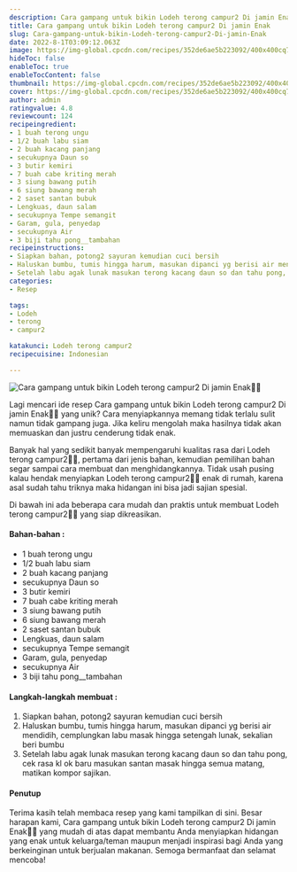 ```yaml
---
description: Cara gampang untuk bikin Lodeh terong campur2 Di jamin Enak"
title: Cara gampang untuk bikin Lodeh terong campur2 Di jamin Enak
slug: Cara-gampang-untuk-bikin-Lodeh-terong-campur2-Di-jamin-Enak
date: 2022-8-1T03:09:12.063Z
image: https://img-global.cpcdn.com/recipes/352de6ae5b223092/400x400cq70/photo.jpg
hideToc: false
enableToc: true
enableTocContent: false
thumbnail: https://img-global.cpcdn.com/recipes/352de6ae5b223092/400x400cq70/photo.jpg
cover: https://img-global.cpcdn.com/recipes/352de6ae5b223092/400x400cq70/photo.jpg
author: admin
ratingvalue: 4.8
reviewcount: 124
recipeingredient:
- 1 buah terong ungu
- 1/2 buah labu siam
- 2 buah kacang panjang
- secukupnya Daun so
- 3 butir kemiri
- 7 buah cabe kriting merah
- 3 siung bawang putih
- 6 siung bawang merah
- 2 saset santan bubuk
- Lengkuas, daun salam
- secukupnya Tempe semangit
- Garam, gula, penyedap
- secukupnya Air
- 3 biji tahu pong__tambahan
recipeinstructions:
- Siapkan bahan, potong2 sayuran kemudian cuci bersih
- Haluskan bumbu, tumis hingga harum, masukan dipanci yg berisi air mendidih, cemplungkan labu masak hingga setengah lunak, sekalian beri bumbu
- Setelah labu agak lunak masukan terong kacang daun so dan tahu pong, cek rasa kl ok baru masukan santan masak hingga semua matang, matikan kompor sajikan.
categories:
- Resep

tags:
- Lodeh
- terong
- campur2

katakunci: Lodeh terong campur2
recipecuisine: Indonesian

---
```


![Cara gampang untuk bikin Lodeh terong campur2 Di jamin Enak👩‍🍳](https://img-global.cpcdn.com/recipes/352de6ae5b223092/400x400cq70/photo.jpg)

Lagi mencari ide resep Cara gampang untuk bikin Lodeh terong campur2 Di jamin Enak👩‍🍳 yang unik? Cara menyiapkannya memang tidak terlalu sulit namun tidak gampang juga. Jika keliru mengolah maka hasilnya tidak akan memuaskan dan justru cenderung tidak enak.

Banyak hal yang sedikit banyak mempengaruhi kualitas rasa dari Lodeh terong campur2👩‍🍳, pertama dari jenis bahan, kemudian pemilihan bahan segar sampai cara membuat dan menghidangkannya. Tidak usah pusing kalau hendak menyiapkan Lodeh terong campur2👩‍🍳 enak di rumah, karena asal sudah tahu triknya maka hidangan ini bisa jadi sajian spesial.

Di bawah ini ada beberapa cara mudah dan praktis untuk membuat Lodeh terong campur2👩‍🍳 yang siap dikreasikan.

<!--inarticleads1-->

#### Bahan-bahan :

- 1 buah terong ungu
- 1/2 buah labu siam
- 2 buah kacang panjang
- secukupnya Daun so
- 3 butir kemiri
- 7 buah cabe kriting merah
- 3 siung bawang putih
- 6 siung bawang merah
- 2 saset santan bubuk
- Lengkuas, daun salam
- secukupnya Tempe semangit
- Garam, gula, penyedap
- secukupnya Air
- 3 biji tahu pong__tambahan

<!--inarticleads2-->

#### Langkah-langkah membuat :

1. Siapkan bahan, potong2 sayuran kemudian cuci bersih
1. Haluskan bumbu, tumis hingga harum, masukan dipanci yg berisi air mendidih, cemplungkan labu masak hingga setengah lunak, sekalian beri bumbu
1. Setelah labu agak lunak masukan terong kacang daun so dan tahu pong, cek rasa kl ok baru masukan santan masak hingga semua matang, matikan kompor sajikan.

#### Penutup

Terima kasih telah membaca resep yang kami tampilkan di sini. Besar harapan kami, Cara gampang untuk bikin Lodeh terong campur2 Di jamin Enak👩‍🍳 yang mudah di atas dapat membantu Anda menyiapkan hidangan yang enak untuk keluarga/teman maupun menjadi inspirasi bagi Anda yang berkeinginan untuk berjualan makanan. Semoga bermanfaat dan selamat mencoba!
